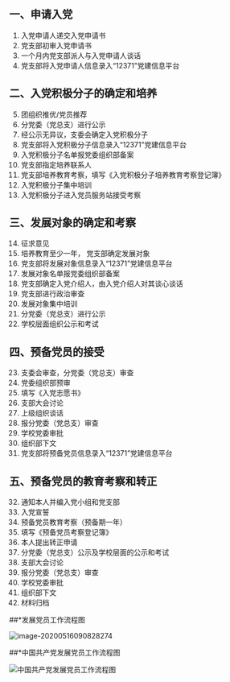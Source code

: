 ## 一、申请入党

1.  入党申请人递交入党申请书
2.  党支部初审入党申请书
3.  一个月内党支部派人与入党申请人谈话
4.  党支部将入党申请人信息录入“12371”党建信息平台

## 二、入党积极分子的确定和培养

5.  团组织推优/党员推荐
6.  分党委（党总支）进行公示
7.  经公示无异议，支委会确定入党积极分子
8.  党支部将入党积极分子信息录入“12371”党建信息平台
9.  入党积极分子名单报党委组织部备案
10.  党支部指定培养联系人
11.  党支部培养教育考察，填写《入党积极分子培养教育考察登记簿》
12.  入党积极分子集中培训
13.  入党积极分子进入党员服务站接受考察

## 三、发展对象的确定和考察

14.  征求意见
15.  培养教育至少一年， 党支部确定发展对象
16.  党支部将发展对象信息录入“12371”党建信息平台
17.  发展对象名单报党委组织部备案
18.  党支部确定入党介绍人，由入党介绍人对其谈心谈话
19.  党支部进行政治审查
20.  发展对象集中培训
21.  分党委（党总支）进行公示
22.  学校层面组织公示和考试

## 四、预备党员的接受

23.  支委会审查，分党委（党总支）审查
24.  党委组织部预审
25.  填写《入党志愿书》
26.  支部大会讨论
27.  上级组织谈话
28.  报分党委（党总支）审查
29.  学校党委审批
30.  组织部下文
31.  党支部将预备党员信息录入“12371”党建信息平台

## 五、预备党员的教育考察和转正

32.  通知本人并编入党小组和党支部
33.  入党宣誓
34.  预备党员教育考察（预备期一年）
35.  填写《预备党员考察登记簿》
36.  本人提出转正申请
37.  分党委（党总支）公示及学校层面的公示和考试
38.  支部大会讨论
39.  报分党委（党总支）审查
40.  学校党委审批
41.  组织部下文
42.  材料归档

##*发展党员工作流程图

![image-20200516090828274](https://i.loli.net/2020/05/16/8zPrwVcodlk3Z1T.png)

##*中国共产党发展党员工作流程图

![中国共产党发展党员工作流程图](Liucheng.assets/image-20200516095134226.png)